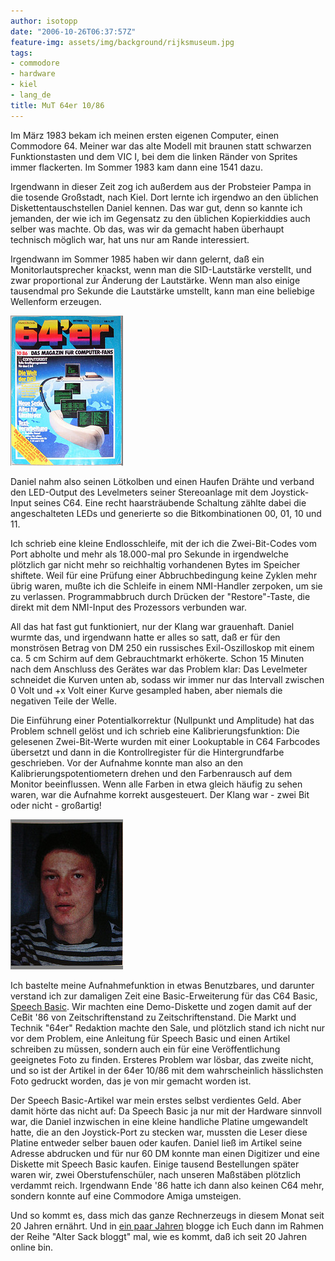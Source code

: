 ```yaml
---
author: isotopp
date: "2006-10-26T06:37:57Z"
feature-img: assets/img/background/rijksmuseum.jpg
tags:
- commodore
- hardware
- kiel
- lang_de
title: MuT 64er 10/86
---
```


Im März 1983 bekam ich meinen ersten eigenen Computer, einen Commodore 64. 
Meiner war das alte Modell mit braunen statt schwarzen Funktionstasten und dem VIC I, bei dem die linken Ränder von Sprites immer flackerten.
Im Sommer 1983 kam dann eine 1541 dazu. 

Irgendwann in dieser Zeit zog ich außerdem aus der Probsteier Pampa in die tosende Großstadt, nach Kiel.
Dort lernte ich irgendwo an den üblichen Diskettentauschstellen Daniel kennen. 
Das war gut, denn so kannte ich jemanden, der wie ich im Gegensatz zu den üblichen Kopierkiddies auch selber was machte.
Ob das, was wir da gemacht haben überhaupt technisch möglich war, hat uns nur am Rande interessiert.

Irgendwann im Sommer 1985 haben wir dann gelernt, daß ein Monitorlautsprecher knackst, wenn man die SID-Lautstärke verstellt, und zwar proportional zur Änderung der Lautstärke. 
Wenn man also einige tausendmal pro Sekunde die Lautstärke umstellt, kann man eine beliebige Wellenform erzeugen.

![](/uploads/64er-titel.jpg)

Daniel nahm also seinen Lötkolben und einen Haufen Drähte und verband den LED-Output des Levelmeters seiner Stereoanlage mit dem Joystick-Input seines C64.
Eine recht haarsträubende Schaltung zählte dabei die angeschalteten LEDs und generierte so die Bitkombinationen 00, 01, 10 und 11.

Ich schrieb eine kleine Endlosschleife, mit der ich die Zwei-Bit-Codes vom Port abholte und mehr als 18.000-mal pro Sekunde in irgendwelche plötzlich gar nicht mehr so reichhaltig vorhandenen Bytes im Speicher shiftete.
Weil für eine Prüfung einer Abbruchbedingung keine Zyklen mehr übrig waren, mußte ich die Schleife in einem NMI-Handler zerpoken, um sie zu verlassen.
Programmabbruch durch Drücken der "Restore"-Taste, die direkt mit dem NMI-Input des Prozessors verbunden war.

All das hat fast gut funktioniert, nur der Klang war grauenhaft.
Daniel wurmte das, und irgendwann hatte er alles so satt, daß er für den monströsen Betrag von DM 250 ein russisches Exil-Oszilloskop mit einem ca. 5 cm Schirm auf dem Gebrauchtmarkt erhökerte.
Schon 15 Minuten nach dem Anschluss des Gerätes war das Problem klar:
Das Levelmeter schneidet die Kurven unten ab, sodass wir immer nur das Intervall zwischen 0 Volt und +x Volt einer Kurve gesampled haben, aber niemals die negativen Teile der Welle.

Die Einführung einer Potentialkorrektur (Nullpunkt und Amplitude) hat das Problem schnell gelöst und ich schrieb eine Kalibrierungsfunktion:
Die gelesenen Zwei-Bit-Werte wurden mit einer Lookuptable in C64 Farbcodes übersetzt und dann in die Kontrollregister für die Hintergrundfarbe geschrieben.
Vor der Aufnahme konnte man also an den Kalibrierungspotentiometern drehen und den Farbenrausch auf dem Monitor beeinflussen.
Wenn alle Farben in etwa gleich häufig zu sehen waren, war die Aufnahme korrekt ausgesteuert. 
Der Klang war - zwei Bit oder nicht - großartig!

![](/uploads/kris_pubertaet.jpg)

Ich bastelte meine Aufnahmefunktion in etwas Benutzbares, und darunter verstand ich zur damaligen Zeit eine Basic-Erweiterung für das C64 Basic, 
[Speech Basic](http://www.npsnet.com/danf/cbm/languages.html).
Wir machten eine Demo-Diskette und zogen damit auf der CeBit '86 von Zeitschriftenstand zu Zeitschriftenstand.
Die Markt und Technik "64er" Redaktion machte den Sale, und plötzlich stand ich nicht nur vor dem Problem, eine Anleitung für Speech Basic und einen Artikel schreiben zu müssen, sondern auch ein für eine Veröffentlichung geeignetes Foto zu finden.
Ersteres Problem war lösbar, das zweite nicht, und so ist der Artikel in der 64er 10/86 mit dem wahrscheinlich hässlichsten Foto gedruckt worden, das je von mir gemacht worden ist.

Der Speech Basic-Artikel war mein erstes selbst verdientes Geld. 
Aber damit hörte das nicht auf: 
Da Speech Basic ja nur mit der Hardware sinnvoll war, die Daniel inzwischen in eine kleine handliche Platine umgewandelt hatte, die an den Joystick-Port zu stecken war, mussten die Leser diese Platine entweder selber bauen oder kaufen.
Daniel ließ im Artikel seine Adresse abdrucken und für nur 60 DM konnte man einen Digitizer und eine Diskette mit Speech Basic kaufen.
Einige tausend Bestellungen später waren wir, zwei Oberstufenschüler, nach unseren Maßstäben plötzlich verdammt reich.
Irgendwann Ende '86 hatte ich dann also keinen C64 mehr, sondern konnte auf eine Commodore Amiga umsteigen. 

Und so kommt es, dass mich das ganze Rechnerzeugs in diesem Monat seit 20 Jahren ernährt. 
Und in 
[ein paar Jahren](http://groups.google.com/group/sub.test/msg/1b2b1a01e36f92e9)
blogge ich Euch dann im Rahmen der Reihe "Alter Sack bloggt" mal, wie es kommt, daß ich seit 20 Jahren online bin.
